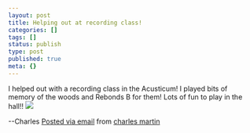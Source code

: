 ```yaml
---
layout: post
title: Helping out at recording class!
categories: []
tags: []
status: publish
type: post
published: true
meta: {}
---
```




I helped out with a recording class in the Acusticum! I played bits of memory of the woods and Rebonds B for them! Lots of fun to play in the hall!!
[![](http://posterous.com/getfile/files.posterous.com/charlesmartin/2iveE9YVqIpBdjcXk2mzo0dshairCrawQh3XgU1TMi2kvY4QRpnKDcH6gsb2/photo.jpg.scaled.500.jpg)](http://posterous.com/getfile/files.posterous.com/charlesmartin/ehE1RTYNTJU9HMxUGVKCEkIvuGweP2TPGzBbjR397Kf4ObZZ8DEJVGkHcUy2/photo.jpg)

--Charles 
[Posted via email](http://posterous.com)  from 
[charles martin](http://charlesmartin.posterous.com/helping-out-at-recording-class)
